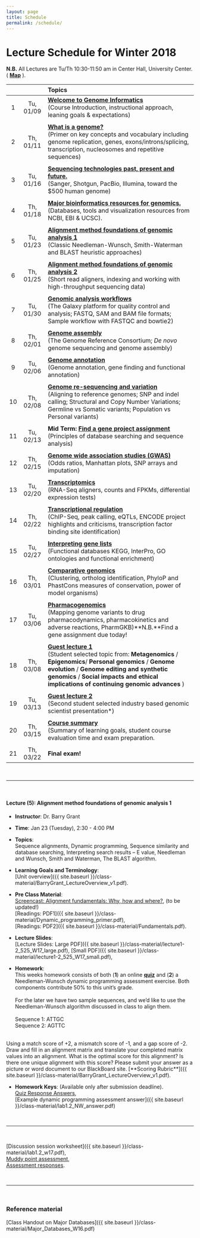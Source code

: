 ```yaml
---
layout: page
title: Schedule
permalink: /schedule/
---
```



# Lecture Schedule for Winter 2018 
**N.B.** All Lectures are Tu/Th 10:30-11:50 am in Center Hall, University Center. ( [**Map**]() ).
  

|  |    | **Topics** |
| :---: | :---: | :--- |
| 1 | Tu, 01/09 | [**Welcome to Genome Informatics**](#1.5) <br> (Course Introduction, instructional approach, leaning goals &amp; expectations) |
|  |    |  |
| 2 | Th, 01/11 | [**What is a genome?**](#1.5) <br> (Primer on key concepts and vocabulary including genome replication, genes, exons/introns/splicing, transcription, nucleosomes and repetitive sequences) |
|  |    |  |
| 3 | Tu, 01/16 | [**Sequencing technologies past, present and future.**](#1.5) <br> (Sanger, Shotgun, PacBio, Illumina, toward the $500 human genome) |
|  |    |  |
| 4 | Th, 01/18 | [**Major bioinformatics resources for genomics.**](#1.5) <br> (Databases, tools and visualization resources from NCBI, EBI &amp; UCSC). |
|  |    |  |
| 5 | Tu, 01/23 | [**Alignment method foundations of genomic analysis 1**](#1.5) <br> (Classic Needleman-Wunsch, Smith-Waterman and BLAST heuristic approaches) |
|  |    |  |
| 6 | Th, 01/25 | [**Alignment method foundations of genomic analysis 2**]() <br> (Short read aligners, indexing and working with high-throughput sequencing data) |
|  |    |  |
| 7 | Tu, 01/30 | [**Genomic analysis workflows**]() <br> (The Galaxy platform for quality control and analysis; FASTQ, SAM and BAM file formats; Sample workflow with FASTQC and bowtie2) |
|  |    |  |
| 8 | Th, 02/01 | [**Genome assembly**]() <br> (The Genome Reference Consortium; _De novo_ genome sequencing and genome assembly) |
|  |    |  |
| 9 | Tu, 02/06 | [**Genome annotation**]() <br> (Genome annotation, gene finding and functional annotation) |
|  |    |  |
| 10 | Th, 02/08 | [**Genome re-sequencing and variation**]() <br> (Aligning to reference genomes; SNP and indel calling; Structural and Copy Number Variations; Germline vs Somatic variants; Population vs Personal variants) |
|  |    |  |
| 11 | Tu, 02/13 | **Mid Term:** [**Find a gene project assignment**](http://thegrantlab.org/) <br> (Principles of database searching and sequence analysis) |
|  |    |  |
| 12 | Th, 02/15 | [**Genome wide association studies (GWAS)**]() <br> (Odds ratios, Manhattan plots, SNP arrays and imputation) |
|  |    |  |
| 13 | Tu, 02/20 | [**Transcriptomics**]() <br> (RNA-Seq aligners, counts and FPKMs, differential expression tests) |
|  |    |  |
| 14 | Th, 02/22 | [**Transcriptional regulation**]() <br> (ChIP-Seq, peak calling, eQTLs, ENCODE project highlights and criticisms, transcription factor binding site identification) |
|  |    |  |
| 15 | Tu, 02/27 | [**Interpreting gene lists**]() <br> (Functional databases KEGG, InterPro, GO ontologies and functional enrichment) |
|  |    |  |
| 16 | Th, 03/01 | [**Comparative genomics**]() <br> (Clustering, ortholog identification, PhyloP and PhastCons measures of conservation, power of model organisms) |
|  |    |  |
| 17 | Tu, 03/06 | [**Pharmacogenomics**]() <br> (Mapping genome variants to drug pharmacodynamics, pharmacokinetics and adverse reactions, PharmGKB)**N.B.**Find a gene assignment due today! |
|  |    |  |
| 18 | Th, 03/08 | [**Guest lecture 1**]() <br> (Student selected topic from: **Metagenomics** / **Epigenomics**/ **Personal genomics** / **Genome evolution** / **Genome editing and synthetic genomics** / **Social impacts and ethical implications of continuing genomic advances** ) |
|  |    |  |
| 19 | Tu, 03/13 | [**Guest lecture 2**]() <br> (Second student selected industry based genomic scientist presentation\*) |
|  |    |  |
| 20 | Th, 03/15 | [**Course summary**]() <br> (Summary of learning goals, student course evaluation time and exam preparation. |
|   |   |   |
| 21 | Th, 03/22 | **Final exam!** |

<br>

<hr>



<a name="1.5"></a>
<br>

#### Lecture (5): **Alignment method foundations of genomic analysis 1**  
- **Instructor**:   Dr. Barry Grant  
- **Time**:     Jan 23 (Tuesday), 2:30 - 4:00 PM 
- **Topics**:  
Sequence alignments, Dynamic programming, Sequence similarity and database searching, Interpreting search results – E value, Needleman and Wunsch, Smith and Waterman, The BLAST algorithm.
- **Learning Goals and Terminology**:   
[Unit overview]({{ site.baseurl }}/class-material/BarryGrant_LectureOverview_v1.pdf).  

- **Pre Class Material**:  
[Screencast: Alignment fundamentals: Why, how and where?](https://vimeo.com/151178510),  (to be updated!)  
[Readings: PDF1]({{ site.baseurl }}/class-material/Dynamic_programming_primer.pdf),  
[Readings: PDF2]({{ site.baseurl }}/class-material/Fundamentals.pdf).   

- **Lecture Slides**:  
[Lecture Slides: Large PDF]({{ site.baseurl }}/class-material/lecture1-2_525_W17_large.pdf), [Small PDF]({{ site.baseurl }}/class-material/lecture1-2_525_W17_small.pdf),  

- **Homework**:  
This weeks homework consists of both (**1**) an online [**quiz**](https://docs.google.com/forms/d/1AFsMMV26wq_2k0AKQ0p5A7KFdSts1H8tOhkdoV3TUq8/viewform) and (**2**) a
Needleman-Wunsch dynamic programming assessment exercise. Both components contribute
50% to this unit’s grade.<br/><br/>
For the later we have two sample sequences, and we’d like to use the Needleman-Wunsch
algorithm discussed in class to align them. <br/><br/>
    Sequence 1: ATTGC  
    Sequence 2: AGTTC  
<br/>
Using a match score of +2, a mismatch score of -1, and a gap score of -2. Draw and fill in an
alignment matrix and translate your completed matrix values into an alignment. What is the
optimal score for this alignment? Is there one unique alignment with this score? Please submit
your answer as a picture or word document to our BlackBoard site.  
[**Scoring Rubric**]({{ site.baseurl }}/class-material/BarryGrant_LectureOverview_v1.pdf).  

- **Homework Keys**: (Available only after submission deadline).  
[Quiz Response Answers](https://docs.google.com/forms/d/1AFsMMV26wq_2k0AKQ0p5A7KFdSts1H8tOhkdoV3TUq8/viewanalytics),  
[Example dynamic programming assessment answer]({{ site.baseurl }}/class-material/lab1.2_NW_answer.pdf)
  

<br>
<hr>
<br>

[Discussion session worksheet]({{ site.baseurl }}/class-material/lab1.2_w17.pdf),  
[Muddy point assessment](https://docs.google.com/forms/d/1yseKhk9YbvtU1Q4OMAc1S7USCpgQcCV5NrGyBNP3Izc/viewform),  
[Assessment responses](https://docs.google.com/forms/d/1yseKhk9YbvtU1Q4OMAc1S7USCpgQcCV5NrGyBNP3Izc/viewanalytics).  

<br>
<hr>
<br>

### Reference material
[Class Handout on Major Databases]({{ site.baseurl }}/class-material/Major_Databases_W16.pdf)
<!--- files dont exist yet...
[Slides-2.1]()
[Slides-2.2]()
-->

